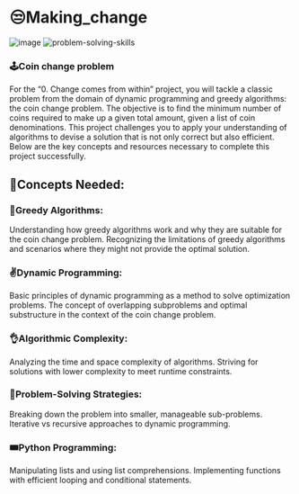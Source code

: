 # 😒Making_change 
  ![image](https://github.com/user-attachments/assets/33642b58-4c3d-4486-8332-182a68a03a25) 
  ![problem-solving-skills](https://github.com/user-attachments/assets/4251a3b0-f93e-43e4-95e2-cc094e75226b) 

### 🕹Coin change problem     
For the “0. Change comes from within” project, you will tackle a classic problem from the domain of dynamic programming and greedy algorithms: the coin change problem. The objective is to find the minimum number of coins required to make up a given total amount, given a list of coin denominations. This project challenges you to apply your understanding of algorithms to devise a solution that is not only correct but also efficient. Below are the key concepts and resources necessary to complete this project successfully.

## 🦝Concepts Needed:
 ### 🧠Greedy Algorithms:

Understanding how greedy algorithms work and why they are suitable for the coin change problem.
Recognizing the limitations of greedy algorithms and scenarios where they might not provide the optimal solution.

 ### ✌Dynamic Programming:

Basic principles of dynamic programming as a method to solve optimization problems.
The concept of overlapping subproblems and optimal substructure in the context of the coin change problem.

 ### 👌Algorithmic Complexity:

Analyzing the time and space complexity of algorithms.
Striving for solutions with lower complexity to meet runtime constraints.

 ### 🧩Problem-Solving Strategies:

Breaking down the problem into smaller, manageable sub-problems.
Iterative vs recursive approaches to dynamic programming.

 ### 🎟Python Programming:

Manipulating lists and using list comprehensions.
Implementing functions with efficient looping and conditional statements.
